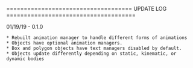 ==================================== UPDATE LOG =====================================

01/19/19 - 0.1.0

    * Rebuilt animation manager to handle different forms of animations
    * Objects have optional animation managers.
    * Box and polygon objects have text managers disabled by default.
    * Objects update differently depending on static, kinematic, or dynamic bodies
